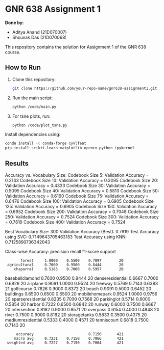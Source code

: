 # GNR 638 Assignment 1

**Done by:**

- Aditya Anand (21D070007)
- Shounak Das (21D070068)


This repository contains the solution for Assignment 1 of the GNR 638 course.

## How to Run

1. Clone this repository:
   ```bash
   git clone https://github.com/your-repo-name/gnr638-assignment1.git
   ```
2. Run the main script:
   ```bash
   python /code/main.py
   ```
3. For tsne plots, run:
   ```bash
   python /code/plot_tsne.py
   ```
Install dependencies using:

```bash
conda install -c conda-forge cyvlfeat
pip install scikit-learn matplotlib opencv-python ipykernel
```

## Results

Accuracy vs. Vocabulary Size:
  Codebook Size 5: Validation Accuracy = 0.2143
  Codebook Size 10: Validation Accuracy = 0.3095
  Codebook Size 20: Validation Accuracy = 0.4333
  Codebook Size 30: Validation Accuracy = 0.5095
  Codebook Size 40: Validation Accuracy = 0.5810
  Codebook Size 50: Validation Accuracy = 0.6190
  Codebook Size 75: Validation Accuracy = 0.6476
  Codebook Size 100: Validation Accuracy = 0.6905
  Codebook Size 125: Validation Accuracy = 0.6905
  Codebook Size 150: Validation Accuracy = 0.6952
  Codebook Size 200: Validation Accuracy = 0.7048
  Codebook Size 250: Validation Accuracy = 0.7524
  Codebook Size 300: Validation Accuracy = 0.7619
  Codebook Size 400: Validation Accuracy = 0.7524

Best Vocabulary Size: 300
Validation Accuracy (Best): 0.7619
Test Accuracy using SVC: 0.7149643705463183
Test Accuracy using KNN: 0.7125890736342043

Class-wise Accuracy:
                   precision    recall  f1-score   support

           forest     1.0000    0.5500    0.7097        20
     agricultural     0.7600    0.9500    0.8444        20
        chaparral     0.5185    0.7000    0.5957        20
  baseballdiamond     0.7600    0.9500    0.8444        20
 denseresidential     0.6667    0.7000    0.6829        20
         airplane     0.9091    1.0000    0.9524        20
          freeway     0.5769    0.7143    0.6383        21
       golfcourse     0.7826    0.9000    0.8372        20
            beach     0.9091    0.5000    0.6452        20
        buildings     0.6500    0.6500    0.6500        20
   mobilehomepark     0.9524    1.0000    0.9756        20
sparseresidential     0.8235    0.7000    0.7568        20
       parkinglot     0.5714    0.6000    0.5854        20
           harbor     0.7222    0.6500    0.6842        20
           runway     0.6000    0.7500    0.6667        20
     intersection     0.8182    0.9000    0.8571        20
         overpass     0.6154    0.4000    0.4848        20
            river     0.7500    0.9000    0.8182        20
     storagetanks     0.5833    0.3500    0.4375        20
mediumresidential     0.5333    0.4000    0.4571        20
      tenniscourt     0.6818    0.7500    0.7143        20

         accuracy                         0.7150       421
        macro avg     0.7231    0.7150    0.7066       421
     weighted avg     0.7227    0.7150    0.7064       421



